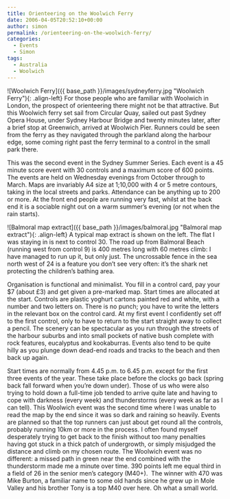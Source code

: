 ```yaml
---
title: Orienteering on the Woolwich Ferry
date: 2006-04-05T20:52:10+00:00
author: simon
permalink: /orienteering-on-the-woolwich-ferry/
categories:
  - Events
  - Simon
tags:
  - Australia
  - Woolwich
---
```

![Woolwich Ferry]({{ base_path }}/images/sydneyferry.jpg "Woolwich Ferry"){: .align-left}
For those people who are familiar with Woolwich in London, the prospect of orienteering there might not be that attractive. But this Woolwich ferry set sail from Circular Quay, sailed out past Sydney Opera House, under Sydney Harbour Bridge and twenty minutes later, after a brief stop at Greenwich, arrived at Woolwich Pier. Runners could be seen from the ferry as they navigated through the parkland along the harbour edge, some coming right past the ferry terminal to a control in the small park there.
<!--more-->

This was the second event in the Sydney Summer Series. Each event is a 45 minute score event with 30 controls and a maximum score of 600 points. The events are held on Wednesday evenings from October through to March. Maps are invariably A4 size at 1;10,000 with 4 or 5 metre contours, taking in the local streets and parks. Attendance can be anything up to 200 or more. At the front end people are running very fast, whilst at the back end it is a sociable night out on a warm summer’s evening (or not when the rain starts).

![Balmoral map extract]({{ base_path }}/images/balmoral.jpg "Balmoral map extract"){: .align-left}
A typical map extract is shown on the left. The flat I was staying in is next to control 30. The road up from Balmoral Beach (running west from control 9) is 400 metres long with 60 metres climb: I have managed to run up it, but only just. The uncrossable fence in the sea north west of 24 is a feature you don’t see very often: it’s the shark net protecting the children’s bathing area.

Organisation is functional and minimalist. You fill in a control card, pay your $7 (about £3) and get given a pre-marked map. Start times are allocated at the start. Controls are plastic yoghurt cartons painted red and white, with a number and two letters on. There is no punch; you have to write the letters in the relevant box on the control card. At my first event I confidently set off to the first control, only to have to return to the start straight away to collect a pencil. The scenery can be spectacular as you run through the streets of the harbour suburbs and into small pockets of native bush complete with rock features, eucalyptus and kookaburras. Events also tend to be quite hilly as you plunge down dead-end roads and tracks to the beach and then back up again.

Start times are normally from 4.45 p.m. to 6.45 p.m. except for the first three events of the year. These take place before the clocks go back (spring back fall forward when you’re down under). Those of us who were also trying to hold down a full-time job tended to arrive quite late and having to cope with darkness (every week) and thunderstorms (every week as far as I can tell). This Woolwich event was the second time where I was unable to read the map by the end since it was so dark and raining so heavily. Events are planned so that the top runners can just about get round all the controls, probably running 10km or more in the process. I often found myself desperately trying to get back to the finish without too many penalties having got stuck in a thick patch of undergrowth, or simply misjudged the distance and climb on my chosen route. The Woolwich event was no different: a missed path in green near the end combined with the thunderstorm made me a minute over time. 390 points left me equal third in a field of 26 in the senior men’s category (M40+).  The winner with 470 was Mike Burton, a familiar name to some old hands since he grew up in Mole Valley and his brother Tony is a top M40 over here. Oh what a small world.
